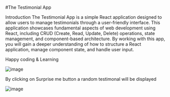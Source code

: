 
#The Testimonial App

Introduction
The Testimonial App is a simple React application designed to allow users to manage testimonials through a user-friendly interface.
This application showcases fundamental aspects of web development using React, including CRUD (Create, Read, Update, Delete) operations, 
state management, and component-based architecture. By working with this app, you will gain a deeper understanding of how to structure
a React application, manage component state, and handle user input.

Happy coding & Learning

![image](https://github.com/manya16102003/testimonials-/assets/123743851/6280afd0-07d0-4616-8d4e-e30c3a5b3599)

By clicking on Surprise me button a random testimonal will be displayed

![image](https://github.com/manya16102003/testimonials-/assets/123743851/7ab97ec6-69b7-49aa-bab2-12f415ad1606)

